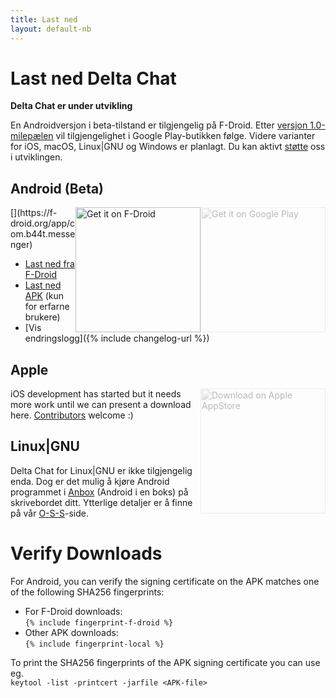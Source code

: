 ```yaml
---
title: Last ned
layout: default-nb
---
```




<!-- GENERATED FILE -- DO NOT EDIT -->



# Last ned Delta Chat

**Delta Chat er under utvikling**

En Androidversjon i beta-tilstand er tilgjengelig på F-Droid. Etter [versjon 1.0-milepælen](https://github.com/deltachat/deltachat-android/milestone/1) vil tilgjengelighet i Google Play-butikken følge.
Videre varianter for iOS, macOS, Linux|GNU og Windows er planlagt.
Du kan aktivt [støtte](contribute) oss i utviklingen.

## Android (Beta)

<img src="../assets/home/get-it-on-gplay.png" alt="Get it on Google Play" width="200" style="float:right; filter: opacity(.3) grayscale(100%);" />
[<img style="float:right" src="../assets/home/get-it-on-fdroid.png" alt="Get it on F-Droid" width="200" />](https://f-droid.org/app/com.b44t.messenger)

* [Last ned fra F-Droid](https://f-droid.org/app/com.b44t.messenger)
* [Last ned APK](https://github.com/deltachat/deltachat-android/releases) (kun for erfarne brukere)
* [Vis endringslogg]({% include changelog-url %})


## Apple

<img src="../assets/home/get-it-on-ios.png" alt="Download on Apple AppStore" width="200" style="float:right; filter: opacity(.3) grayscale(100%);" />

iOS development has started but it needs more work until we can present a download here. [Contributors](contribute) welcome :)


## Linux|GNU

Delta Chat for Linux|GNU er ikke tilgjengelig enda. Dog er det mulig å kjøre Android programmet i [Anbox](https://anbox.io) (Android i en boks) på skrivebordet ditt.
Ytterlige detaljer er å finne på vår [O-S-S](help#multiclient)-side.


# Verify Downloads

For Android, you can verify the signing certificate on the APK matches one of the following SHA256 fingerprints:  

* For F-Droid downloads:  
  `{% include fingerprint-f-droid %}`
* Other APK downloads:  
  `{% include fingerprint-local %}`

To print the SHA256 fingerprints of the APK signing certificate you can use eg.  
`keytool -list -printcert -jarfile <APK-file>`

